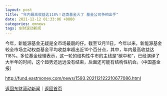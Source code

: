 ```yaml
---
layout: post
title: "年内最高收益达118%！这类基金火了 基金公司争相出手"
date: 2021-12-12 01:33:06 +0800
categories: emnews
tags: 东财滚动新闻
---
```


今年，新能源基金无疑是全市场最靓的仔。截至12月11日，今年以来，新能源基金较全市场主动权益基金平均收益率超出近10个百分点，其中，年内最高收益达118%。多位基金经理表示，这一轮的结构性牛市的主线是“碳中和”，已经演绎了大半年的时间，这个趋势还远远没有结束，后面还可能有结构性机会。（中国基金报）

<http://fund.eastmoney.com/news/1593,202112122210677086.html>

[返回东财滚动新闻](//finews.withounder.com/emnews/)｜[返回首页](//finews.withounder.com/)